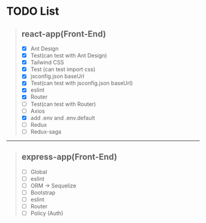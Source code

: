# TODO List

> ## react-app(Front-End)
> - [x] Ant Design
> - [x] Test(can test with Ant Design)
> - [x] Tailwind CSS
> - [x] Test (can test import css)
> - [x] jsconfig.json baseUrl
> - [x] Test(can test with jsconfig.json baseUrl)
> - [x] eslint
> - [x] Router
> - [ ] Test(can test with Router)
> - [ ] Axios
> - [x] add .env and .env.default
> - [ ] Redux
> - [ ] Redux-saga

- - -

> ## express-app(Front-End)
> - [ ] Global
> - [ ] eslint
> - [ ] ORM &rarr; Sequelize
> - [ ] Bootstrap
> - [ ] eslint
> - [ ] Router
> - [ ] Policy (Auth)